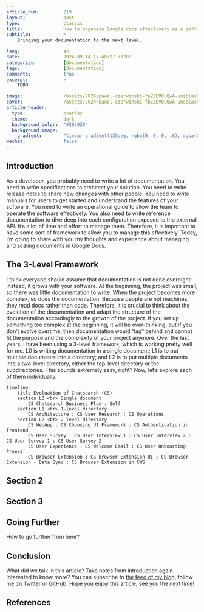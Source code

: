 ```yaml
---
article_num:         219
layout:              post
type:                classic
title:               How to organize Google docs effectively as a software engineer?
subtitle:            >
    Bringing your documentation to the next level.

lang:                en
date:                2024-09-14 17:48:27 +0200
categories:          [documentation]
tags:                [documentation]
comments:            true
excerpt:             >
    TODO

image:               /assets/2024/pawel-czerwinski-fpZZEV0uQwA-unsplash.jpg
cover:               /assets/2024/pawel-czerwinski-fpZZEV0uQwA-unsplash.jpg
article_header:
  type:              overlay
  theme:             dark
  background_color:  "#203028"
  background_image:
    gradient:        "linear-gradient(135deg, rgba(0, 0, 0, .6), rgba(0, 0, 0, .4))"
wechat:              false
---
```


## Introduction

As a developer, you probably need to write a lot of documentation. You need to write  specifications to architect your solution. You need to write release notes to share new changes with other people. You need to write manuals for users to get started and understand the features of your software. You need to write an operational guide to allow the team to operate the software effectively. You also need to write reference documentation to dive deep into each configuration exposed to the external API. It’s a lot of time and effort to manage them. Therefore, it is important to have some sort of framework to allow you to manage this effectively. Today, I’m going to share with you my thoughts and experience about managing and scaling documents in Google Docs.

## The 3-Level Framework

I think everyone should assume that documentation is not done overnight: instead, it grows with your software. At the beginning, the project was small, so there was little documentation to write. When the project becomes more complex, so does the documentation. Because people are not machines, they read docs rather than code. Therefore, it is crucial to think about the evolution of the documentation and adapt the structure of the documentation accordingly to the growth of the project. If you set up something too complex at the beginning, it will be over-thinking, but if you don’t evolve overtime, then documentation would “lag” behind and cannot fit the purpose and the complexity of your project anymore. Over the last years, I have been using a 3-level framework, which is working pretty well for me. L0 is writing documentation in a single document; L1 is to put multiple documents into a directory; and L2 is to put multiple documents into a two-level directory, either the top-level directory or the subdirectories. This sounds extremely easy, right? Now, let’s explore each of them individually.

```mermaid
timeline
    title Evoluation of Chatsearch (CS)
    section L0 <br> Single document
        CS Chatsearch Business Plan : Self
    section L1 <br> 1-level directory
        CS Architecture : CS User Research : CS Operations
    section L2 <br> 2-level directory
        CS WebApp : CS Choosing UI Framework : CS Authentication in frontend
        CS User Survey : CS User Interview 1 : CS User Interview 2 : CS User Survey 1 : CS User Survey 2
        CS User Experience : CS Welcome Email : CS User Onboarding Proess
        CS Browser Extension : CS Browser Extension UI : CS Browser Extension - Data Sync : CS Browser Extension in CWS
```

## Section 2

## Section 3

## Going Further

How to go further from here?

## Conclusion

What did we talk in this article? Take notes from introduction again.
Interested to know more? You can subscribe to [the feed of my blog](/feed.xml), follow me
on [Twitter](https://twitter.com/mincong_h) or
[GitHub](https://github.com/mincong-h/). Hope you enjoy this article, see you the next time!

## References
